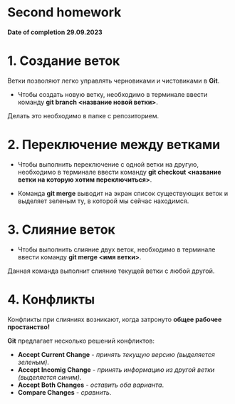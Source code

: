 # Second homework 
 **Date of completion 29.09.2023**
 
 # 1. Создание веток 

 Ветки позволяют легко управлять черновиками и чистовиками в **Git**.

 * Чтобы создать новую ветку, необходимо в терминале ввести команду **git branch <название новой ветки>**. 

 Делать это необходимо в папке с репозиторием.

# 2. Переключение между ветками

* Чтобы выполнить переключение с одной ветки на другую, необходимо в терминале ввести команду **git checkout <название ветки на которую хотим переключиться>**.

* Команда **git merge** выводит на экран список существующих веток и выделяет зеленым ту, в которой мы сейчас находимся. 
# 3. Слияние веток 

* Чтобы выполнить слияние двух веток, необходимо в терминале ввести команду **git merge <имя ветки>**. 

Данная команда выполнит слияние текущей ветки с любой другой. 

# 4. Конфликты 

Конфликты при слияниях возникают, когда затронуто **общее рабочее простанство!**

**Git** предлагает несколько решений конфликтов: 

- **Accept Current Change** - *принять текущую версию (выделяется зеленым)*.
- **Accept Incomig Change** - *принять информацию из другой ветки (выделяется синим)*.
- **Accept Both Changes** - _оставить оба варианта_.
- **Compare Changes** -  _сравнить_.